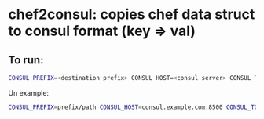 # chef2consul: copies chef data struct to consul format (key => val)


## To run:

```bash
CONSUL_PREFIX=<destination prefix> CONSUL_HOST=<consul server> CONSUL_TOKEN=<consul token> chef2consul <chef node name> <chef attribute>
```

Un example:

```sh
CONSUL_PREFIX=prefix/path CONSUL_HOST=consul.example.com:8500 CONSUL_TOKEN=aaaaaaaa-bbbb-cccc-dddd-eeeeeeeeeeee chef2consul.go chef-node-01.example.com attribute
```
